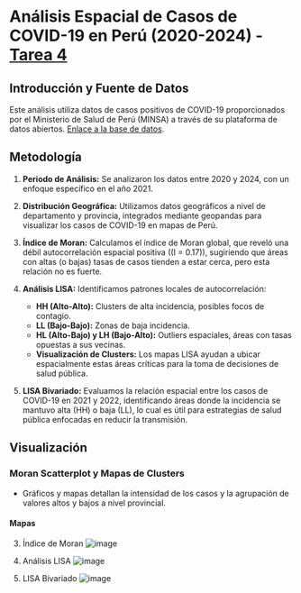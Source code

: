 # Análisis Espacial de Casos de COVID-19 en Perú (2020-2024) - [Tarea 4](https://yharaaa.github.io/Tarea-4/)

## Introducción y Fuente de Datos
Este análisis utiliza datos de casos positivos de COVID-19 proporcionados por el Ministerio de Salud de Perú (MINSA) a través de su plataforma de datos abiertos. [Enlace a la base de datos](https://www.datosabiertos.gob.pe/dataset/casos-positivos-por-covid-19-ministerio-de-salud-minsa). 

## Metodología

1. **Periodo de Análisis:** Se analizaron los datos entre 2020 y 2024, con un enfoque específico en el año 2021.

2. **Distribución Geográfica:** Utilizamos datos geográficos a nivel de departamento y provincia, integrados mediante geopandas para visualizar los casos de COVID-19 en mapas de Perú.

3. **Índice de Moran:** Calculamos el índice de Moran global, que reveló una débil autocorrelación espacial positiva (\(I = 0.17\)), sugiriendo que áreas con altas (o bajas) tasas de casos tienden a estar cerca, pero esta relación no es fuerte.

4. **Análisis LISA:** Identificamos patrones locales de autocorrelación:
   - **HH (Alto-Alto):** Clusters de alta incidencia, posibles focos de contagio.
   - **LL (Bajo-Bajo):** Zonas de baja incidencia.
   - **HL (Alto-Bajo) y LH (Bajo-Alto):** Outliers espaciales, áreas con tasas opuestas a sus vecinas.
   - **Visualización de Clusters:** Los mapas LISA ayudan a ubicar espacialmente estas áreas críticas para la toma de decisiones de salud pública.

5. **LISA Bivariado:** Evaluamos la relación espacial entre los casos de COVID-19 en 2021 y 2022, identificando áreas donde la incidencia se mantuvo alta (HH) o baja (LL), lo cual es útil para estrategias de salud pública enfocadas en reducir la transmisión.

## Visualización
### Moran Scatterplot y Mapas de Clusters
- Gráficos y mapas detallan la intensidad de los casos y la agrupación de valores altos y bajos a nivel provincial.

#### Mapas 

3. Índice de Moran
![image](https://github.com/user-attachments/assets/990372d8-cf53-49bc-904c-789ee4644ccf)

4. Análisis LISA
![image](https://github.com/user-attachments/assets/01cce74b-01c0-480f-9b21-71e144cdcccc)

5. LISA Bivariado
![image](https://github.com/user-attachments/assets/a69ee4dd-8780-450c-a24f-a09c591bd046)

